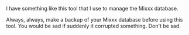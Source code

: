 I have something like this tool that I use to manage the Mixxx database.

Always, always, make a backup of your Mixxx database before using this tool.
You would be sad if suddenly it corrupted something. Don't be sad.


